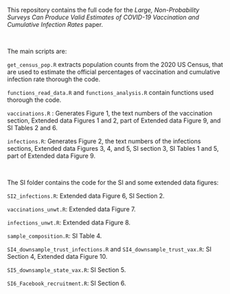 This repository contains the full code for the *Large, Non-Probability Surveys Can Produce Valid Estimates of COVID-19 Vaccination and Cumulative Infection Rates* paper.

<br>

The main scripts are:

`get_census_pop.R`  extracts population counts from the 2020 US Census, that are used to estimate the official percentages of vaccination and cumulative infection rate thorough the code.  

`functions_read_data.R` and `functions_analysis.R` contain functions used thorough the code. 

`vaccinations.R` : Generates Figure 1, the text numbers of the vaccination section, Extended data Figures 1 and 2, part of Extended data Figure 9,  and SI Tables 2 and 6.

`infections.R`: Generates Figure 2, the text numbers of the infections sections, Extended data Figures 3, 4, and 5, SI section 3,  SI Tables 1 and 5, part of Extended data Figure 9. 

<br>

The SI folder contains the code for the SI and some extended data figures:

`SI2_infections.R`: Extended data Figure 6, SI Section 2.

`vaccinations_unwt.R`: Extended data Figure 7.

`infections_unwt.R`: Extended data Figure 8.

`sample_composition.R`: SI Table 4.

`SI4_downsample_trust_infections.R` and `SI4_downsample_trust_vax.R`: SI Section 4, Extended data Figure 10.

`SI5_downsample_state_vax.R`: SI Section 5.

`SI6_Facebook_recruitment.R`: SI Section 6. 
